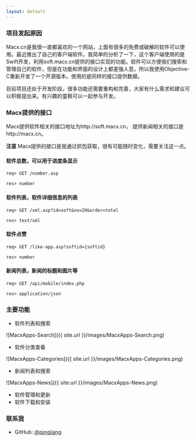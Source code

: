 ```yaml
---
layout: default
---
```


### 项目发起原因

Macx.cn是我很一直都喜欢的一个网站，上面有很多的免费或破解的软件可以使用。最近推出了自己的客户端软件。我简单的分析了一下，这个客户端使用的是Swift开发，利用soft.macx.cn提供的接口实现的功能。软件可以方便我们搜索和管理自己的软件，但是在功能和界面的设计上都差强人意。所以我使用Objective-C重新开发了一个开源版本。使用的是同样的接口提供数据。

目前项目还处于开发阶段，很多功能还需要重构和完善，大家有什么需求和建议可以积极提出来。有兴趣的童鞋可以一起参与开发。

### Macx提供的接口

Macx提供软件相关的接口地址为http://soft.macx.cn， 提供新闻相关的接口是http://macx.cn。

**注意** Macx提供的接口是我通过抓包获取，很有可能随时变化，需要关注这一点。

#### 软件总数，可以用于进度条显示

    req> GET /number.asp

    res> number

#### 软件列表，软件详细信息的列表

    req> GET /xml.asp?id=soft&no=20&order=total

    res> text/xml

#### 软件点赞

    req> GET /like-app.asp?softid={softid}

    res> number

#### 新闻列表，新闻的标题和图片等

    req> GET /api/mobile/index.php

    res> application/json

### 主要功能

* 软件列表和搜索

![MacxApps-Search]({{ site.url }}/images/MacxApps-Search.png)

* 软件分类查看

![MacxApps-Categories]({{ site.url }}/images/MacxApps-Categories.png)

* 新闻列表和搜索

![MacxApps-News]({{ site.url }}/images/MacxApps-News.png)

* 软件管理和更新
* 软件下载和安装

### 联系我

* GitHub: [@pingjiang](https://github.com/pingjiang)
